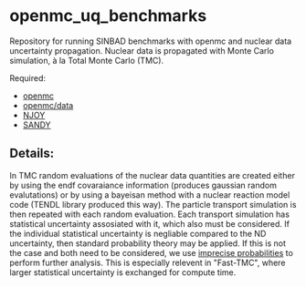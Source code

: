 # openmc_uq_benchmarks
Repository for running SINBAD benchmarks with openmc and nuclear data uncertainty propagation. Nuclear data is propagated with Monte Carlo simulation, à la Total Monte Carlo (TMC).

Required:

* [openmc](https://github.com/openmc-dev/openmc)
* [openmc/data](https://github.com/openmc-dev/data)
* [NJOY](https://github.com/njoy/NJOY21)
* [SANDY](https://github.com/luca-fiorito-11/sandy)



Details:
---
In TMC random evaluations of the nuclear data quantities are created either by using the endf covaraiance information (produces gaussian random evalutations) or by using a bayeisan method with a nuclear reaction model code (TENDL library produced this way). The particle transport simulation is then repeated with each random evaluation. Each transport simulation has statistical uncertainty assosiated with it, which also must be considered. If the individual statistical uncertainty is negliable compared to the ND uncertainty, then standard probability theory may be applied. If this is not the case and both need to be considered, we use [imprecise probabilities](https://en.wikipedia.org/wiki/Imprecise_probability) to perform further analysis. This is especially relevent in "Fast-TMC", where larger statistical uncertainty is exchanged for compute time.
